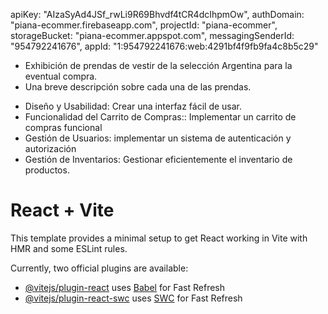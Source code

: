 <!-- Entrega final Franco Piana proyecto ecommerce  -->

apiKey: "AIzaSyAd4JSf_rwLi9R69Bhvdf4tCR4dcIhpmOw",
  authDomain: "piana-ecommer.firebaseapp.com",
  projectId: "piana-ecommer",
  storageBucket: "piana-ecommer.appspot.com",
  messagingSenderId: "954792241676",
  appId: "1:954792241676:web:4291bf4f9fb9fa4c8b5c29"


<!-- Qué hace mi aplicación? -->


* Exhibición de prendas de vestir de la selección Argentina para la eventual compra.
* Una breve descripción sobre cada una de las prendas.

<!-- Metas -->

* Diseño y Usabilidad: Crear una interfaz fácil de usar.
* Funcionalidad del Carrito de Compras:: Implementar un carrito de compras funcional
* Gestión de Usuarios: implementar un sistema de autenticación y autorización
* Gestión de Inventarios: Gestionar eficientemente el inventario de productos.

# React + Vite

This template provides a minimal setup to get React working in Vite with HMR and some ESLint rules.

Currently, two official plugins are available:

- [@vitejs/plugin-react](https://github.com/vitejs/vite-plugin-react/blob/main/packages/plugin-react/README.md) uses [Babel](https://babeljs.io/) for Fast Refresh
- [@vitejs/plugin-react-swc](https://github.com/vitejs/vite-plugin-react-swc) uses [SWC](https://swc.rs/) for Fast Refresh
